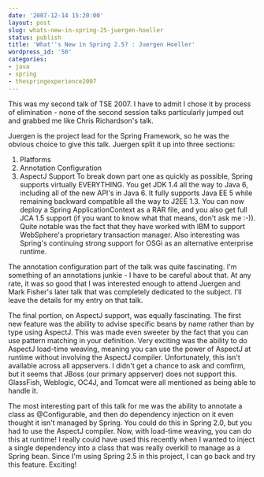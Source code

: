 ```yaml
---
date: '2007-12-14 15:20:00'
layout: post
slug: whats-new-in-spring-25-juergen-hoeller
status: publish
title: 'What''s New in Spring 2.5? : Juergen Hoeller'
wordpress_id: '50'
categories:
- java
- spring
- thespringexperience2007
---
```


This was my second talk of TSE 2007. I have to admit I chose it by process of elimination - none of the second session talks particularly jumped out and grabbed me like Chris Richardson's talk.  
  
Juergen is the project lead for the Spring Framework, so he was the obvious choice to give this talk. Juergen split it up into three sections:  


  1. Platforms
  2. Annotation Configuration
  3. AspectJ Support
To break down part one as quickly as possible, Spring supports virtually EVERYTHING. You get JDK 1.4 all the way to Java 6, including all of the new API's in Java 6. It fully supports Java EE 5 while remaining backward compatible all the way to J2EE 1.3.  You can now deploy a Spring ApplicationContext as a RAR file, and you also get full JCA 1.5 support (if you want to know what that means, don't ask me :-)). Quite notable was the fact that they have worked with IBM to support WebSphere's proprietary transaction manager. Also interesting was Spring's continuing strong support for OSGi as an alternative enterprise runtime.  
  
The annotation configuration part of the talk was quite fascinating. I'm something of an annotations junkie - I have to be careful about that. At any rate, it was so good that I was interested enough to attend Juergen and Mark Fisher's later talk that was completely dedicated to the subject. I'll leave the details for my entry on that talk.  
  
The final portion, on AspectJ support, was equally fascinating. The first new feature was the ability to advise specific beans by name rather than by type using AspectJ. This was made even sweeter by the fact that you can use pattern matching in your  definition.  Very exciting was the ability to do AspectJ load-time weaving, meaning you can use the power of AspectJ at runtime without involving the AspectJ compiler. Unfortunately, this isn't available across all appservers. I didn't get a chance to ask and comfirm, but it seems that JBoss (our primary appserver) does not support this. GlassFish, Weblogic, OC4J, and Tomcat were all mentioned as being able to handle it.  
  
The most interesting part of this talk for me was the ability to annotate a class as @Configurable, and then do dependency injection on it even thought it isn't managed by Spring. You could do this in Spring 2.0, but you had to use the AspectJ compiler. Now, with load-time weaving, you can do this at runtime! I really could have used this recently when I wanted to inject a single dependency into a class that was really overkill to manage as a Spring bean. Since I'm using Spring 2.5 in this project, I can go back and try this feature. Exciting!
